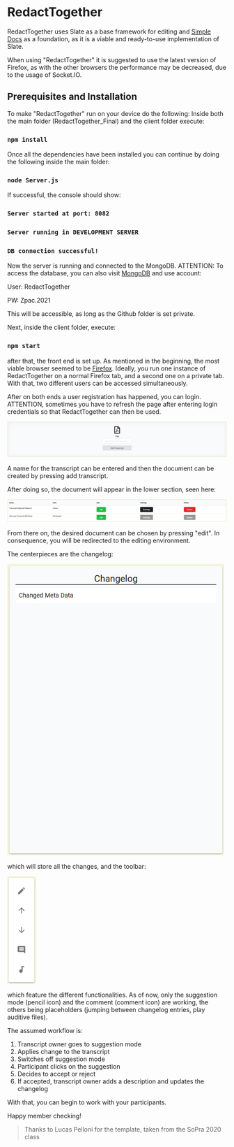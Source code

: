 # RedactTogether

RedactTogether uses Slate as a base framework for editing and [Simple Docs](https://github.com/anshuman9999/simple-docs) 
as a foundation, as it is a viable and ready-to-use implementation of Slate.

When using "RedactTogether" it is suggested to use the latest version of Firefox, as with the other browsers
the performance may be decreased, due to the usage of Socket.IO.

## Prerequisites and Installation

To make "RedactTogether" run on your device do the following: 
Inside both the main folder (RedactTogether_Final) and the client folder execute:

### `npm install`

Once all the dependencies have been installed you can continue by doing the following inside the main folder:

### `node Server.js`

If successful, the console should show:

### `Server started at port: 8082`
### `Server running in DEVELOPMENT SERVER`
### `DB connection successful!`

Now the server is running and connected to the MongoDB.
ATTENTION: To access the database, you can also visit [MongoDB](https://www.mongodb.com/de-de) and use account:

User: RedactTogether

PW: Zpac.2021

This will be accessible, as long as the Github folder is set private.

Next, inside the client folder, execute:

### `npm start`

after that, the front end is set up.
As mentioned in the beginning, the most viable browser seemed to be [Firefox](https://www.mozilla.org/de/firefox/new/).
Ideally, you run one instance of RedactTogether on a normal Firefox tab, and a second one on a 
private tab. With that, two different users can be accessed simultaneously.

After on both ends a user registration has happened, you can login. ATTENTION, sometimes you have to refresh
the page after entering login credentials so that RedactTogether can then be used. 

![img.png](readMeImages/AddTranscript.png)

A name for the transcript can be entered and then the document can be created by pressing add transcript.

After doing so, the document will appear in the lower section, seen here:

![img.png](readMeImages/ChooseDocument.png)

From there on, the desired document can be chosen by pressing "edit". In consequence, you will be redirected to 
the editing environment.

The centerpieces are the changelog:

![img_1.png](readMeImages/Changelog.png)

which will store all the changes, and the toolbar:

![img.png](readMeImages/Toolbar.png)
 
which feature the different functionalities. As of now, only the suggestion mode (pencil icon) and the 
comment (comment icon) are working, the others being placeholders (jumping between changelog entries, play auditive files).

The assumed workflow is: 

1. Transcript owner goes to suggestion mode
2. Applies change to the transcript
3. Switches off suggestion mode
4. Participant clicks on the suggestion
5. Decides to accept or reject
6. If accepted, transcript owner adds a description and updates the changelog

With that, you can begin to work with your participants.

Happy member checking!

>Thanks to Lucas Pelloni for the template, taken from the SoPra 2020 class
